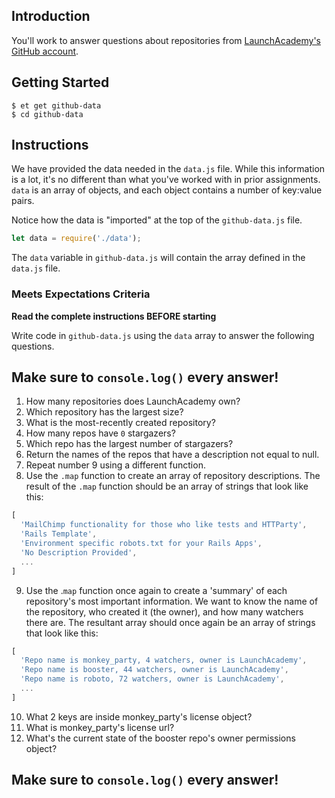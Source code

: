 ## Introduction

You'll work to answer questions about repositories from [LaunchAcademy's GitHub account](https://api.github.com/orgs/LaunchAcademy/repos).

## Getting Started

```no-highlight
$ et get github-data
$ cd github-data
```

## Instructions

We have provided the data needed in the `data.js` file. While this information is a lot, it's no different than what you've worked with in prior assignments. `data` is an array of objects, and each object contains a number of key:value pairs.

Notice how the data is "imported" at the top of the `github-data.js` file.

```javascript
let data = require('./data');
```

The `data` variable in `github-data.js` will contain the array defined in the `data.js` file.

### Meets Expectations Criteria
**Read the complete instructions BEFORE starting**

Write code in `github-data.js` using the `data` array to answer the following questions.

## Make sure to `console.log()` every answer!

1. How many repositories does LaunchAcademy own?
2. Which repository has the largest size?
3. What is the most-recently created repository?
4. How many repos have `0` stargazers?
5. Which repo has the largest number of stargazers?
6. Return the names of the repos that have a description not equal to null.
7. Repeat number 9 using a different function.
8. Use the `.map` function to create an array of repository descriptions. The result of the `.map` function should be an array of strings that look like this:

```javascript
[
  'MailChimp functionality for those who like tests and HTTParty',
  'Rails Template',
  'Environment specific robots.txt for your Rails Apps',
  'No Description Provided',
  ...
]
```

9. Use the .`map` function once again to create a 'summary' of each repository's most important information. We want to know the name of the repository, who created it (the owner), and how many watchers there are. The resultant array should once again be an array of strings that look like this:

```javascript
[
  'Repo name is monkey_party, 4 watchers, owner is LaunchAcademy',
  'Repo name is booster, 44 watchers, owner is LaunchAcademy',
  'Repo name is roboto, 72 watchers, owner is LaunchAcademy',
  ...
]
```

10. What 2 keys are inside monkey_party's license object?
11. What is monkey_party's license url?
12. What's the current state of the booster repo's owner permissions object?

## Make sure to `console.log()` every answer!

